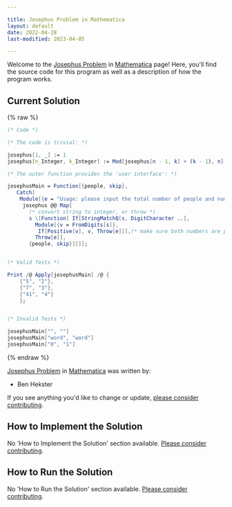 ```yaml
---

title: Josephus Problem in Mathematica
layout: default
date: 2022-04-28
last-modified: 2023-04-05

---
```


Welcome to the [Josephus Problem](https://sampleprograms.io/projects/josephus-problem) in [Mathematica](https://sampleprograms.io/languages/mathematica) page! Here, you'll find the source code for this program as well as a description of how the program works.

## Current Solution

{% raw %}

```mathematica
(* Code *)

(* The code is trivial: *)

josephus[1, _] := 1
josephus[n_Integer, k_Integer] := Mod[josephus[n - 1, k] + (k - 1), n] + 1

(* The outer function provides the 'user interface': *)

josephusMain = Function[{people, skip},
   Catch[
    Module[{e = "Usage: please input the total number of people and number of people to skip."},
     josephus @@ Map[
       (* convert string to integer, or throw *)
       s \[Function] If[StringMatchQ[s, DigitCharacter ..],
         Module[{v = FromDigits[s]},
          If[Positive[v], v, Throw[e]]],(* make sure both numbers are positive *)
         Throw[e]],
       {people, skip}]]]];


(* Valid Tests *)

Print /@ Apply[josephusMain] /@ {
    {"5", "2"},
    {"7", "3"},
    {"41", "4"}
    };


(* Invalid Tests *)

josephusMain["", ""]
josephusMain["word", "word"]
josephusMain["0", "1"]
```

{% endraw %}

[Josephus Problem](https://sampleprograms.io/projects/josephus-problem) in [Mathematica](https://sampleprograms.io/languages/mathematica) was written by:

- Ben Hekster

If you see anything you'd like to change or update, [please consider contributing](https://github.com/TheRenegadeCoder/sample-programs).

## How to Implement the Solution

No 'How to Implement the Solution' section available. [Please consider contributing](https://github.com/TheRenegadeCoder/sample-programs-website).

## How to Run the Solution

No 'How to Run the Solution' section available. [Please consider contributing](https://github.com/TheRenegadeCoder/sample-programs-website).